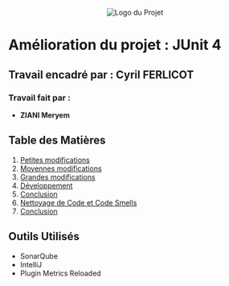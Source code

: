 <p align="center">
    <img src="Screens/logo.png" alt="Logo du Projet" />
</p>

# Amélioration du projet : JUnit 4 

## Travail encadré par : Cyril FERLICOT

### Travail fait par :
- **ZIANI Meryem**

## Table des Matières
1. [Petites modifications](#outils-utilisés)
2. [Moyennes modifications](#présentation-globale-du-projet)
3. [Grandes modifications](#historique-du-logiciel)
4. [Développement](#architecture-logicielle)
5. [Conclusion](#analyse-approfondie)
6. [Nettoyage de Code et Code Smells](#nettoyage-de-code-et-code-smells)
7. [Conclusion](#conclusion)

## Outils Utilisés
- SonarQube
- IntelliJ
- Plugin Metrics Reloaded
